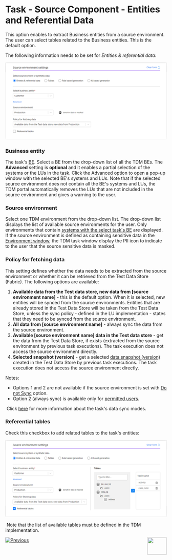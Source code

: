 # Task - Source Component - Entities and Referential Data

This option enables to extract Business entities from a source environment. The user can select tables related to the Business entities. This is the default option.

The following information needs to be set for *Entities & referential data*:

![source-entities](images/task_source_settings_entities.png)

### Business entity

The task's [BE](04_tdm_gui_business_entity_window.md). Select a BE from the drop-down list of all the TDM BEs. The **Advanced** setting is **optional** and it enables a partial selection of the systems or the LUs in the task. Click the Advanced option to open a pop-up window with the selected BE's systems and LUs. Note that if the selected source environment does not contain all the BE's systems and LUs, the TDM portal automatically removes the LUs that are not included in the source environment and gives a warning to the user.  

### Source environment

Select one TDM environment from the drop-down list. The drop-down list displays the list of available source environments for the user. Only environments that contain [systems with the select task's BE](11_environment_products_tab.md) are displayed. If the source environment is defined as containing sensitive data in the [Environment window](08_environment_window_general_information.md#mask-sensitive-data), the TDM task window display the PII icon to indicate to the user that the source sensitive data is masked. 

### Policy for fetching data

This setting defines whether the data needs to be extracted from the source environment or whether it can be retrieved from the Test Data Store (Fabric). The following options are available:

1. **Available data from the Test data store, new data from [source environment name]** - this is the default option. When it is selected, new entities will be synced from the source environments. Entities that are already stored in the Test Data Store will be taken from the Test Data Store, unless the sync policy - defined in the LU implementation - states that they need to be synced from the source environment.
2. **All data from [source environment name]** - always sync the data from the source environment. 
3. **Available [source environment name] data in the Test data store** - get the data from the Test Data Store, if exists (extracted from the source environment by previous task executions). The task execution does not access the source environment directly.  
4. **Selected snapshot (version)** - get a selected [data snapshot (version)](15_data_flux_task.md) created in the Test Data Store by previous task executions. The task execution does not access the source environment directly.  

  Notes:

  - Options 1 and 2 are not available if the source environment is set with [Do not Sync](08_environment_window_general_information.md#do-not-sync) option.
  - Option 2 (always sync) is available only for [permitted users](10_environment_roles_tab.md#refresh-all-data-from-source).

​		Click [here](/articles/TDM/tdm_architecture/04_task_execution_overridden_parameters.md#overriding-the-sync-mode-on-the-task-execution) for more information about the task's data sync modes. 

### Referential tables

Check this checkbox to add related tables to the task's entities:

![task related tables](images/task_source_entities_and_tables.png)



​	Note that the list of available tables must be defined in the TDM implementation.



 [![Previous](/articles/images/Previous.png)](14_task_overview.md)[<img align="right" width="60" height="54" src="/articles/images/Next.png">](15_data_flux_task.md)

